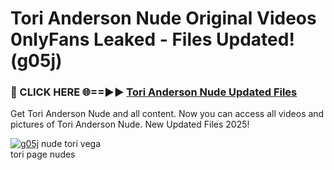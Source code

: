 # Tori Anderson Nude Original Videos 0nlyFans Leaked - Files Updated! (g05j)

<h3>🔴 CLICK HERE 🌐==►► <a href="https://tinyurl.com/52m3yx9h" rel="nofollow">Tori Anderson Nude Updated Files</a></h3>

Get Tori Anderson Nude and all content. Now you can access all videos and pictures of Tori Anderson Nude. New Updated Files 2025!

[![g05j](https://i.imgur.com/TnHtlc8.gif)](https://tinyurl.com/52m3yx9h)
nude tori vega<br>
tori page nudes